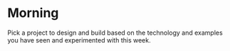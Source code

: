 ---
---

# Morning

Pick a project to design and build based on the technology and examples
you have seen and experimented with this week.
